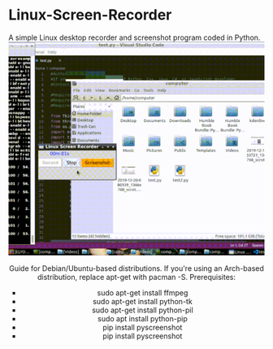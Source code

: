 # Linux-Screen-Recorder
A simple Linux desktop recorder and screenshot program coded in Python.
![Demonstration](showcase.gif)
<center>Guide for Debian/Ubuntu-based distributions. If you're using an Arch-based distribution, replace apt-get with pacman -S.
Prerequisites:
<ul style="list-style-type:square;">
  <li>sudo apt-get install ffmpeg</li>
  <li>sudo apt-get install python-tk</li>
  <li>sudo apt-get install python-pil</li>
  <li>sudo apt install python-pip</li>
  <li>pip install pyscreenshot</li>
  <li>pip install pyscreenshot</li></center>
